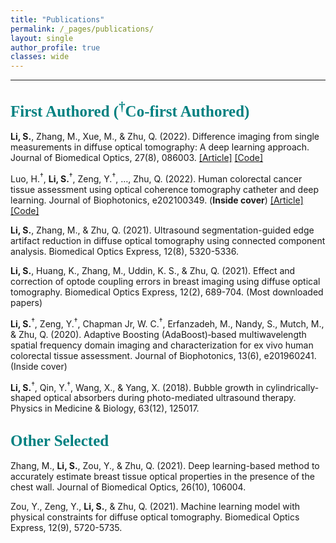 ```yaml
---
title: "Publications"
permalink: /_pages/publications/
layout: single
author_profile: true
classes: wide
---
```



____

## <span style="color:teal; font-family:Comic Sans MS;font-size: 25px;">First Authored (<sup>†</sup>Co-first Authored)</span>

__Li, S.__, Zhang, M., Xue, M., & Zhu, Q. (2022). Difference imaging from single measurements in diffuse optical tomography: A deep learning approach. Journal of Biomedical Optics, 27(8), 086003. 
[[Article]](https://doi.org/10.1117/1.JBO.27.8.086003) [[Code]](https://github.com/Shy-Li/DOT_pert_generation)

Luo, H.<sup>†</sup>, __Li, S.__<sup>†</sup>, Zeng, Y.<sup>†</sup>, …, Zhu, Q. (2022). Human colorectal cancer tissue assessment using optical coherence tomography catheter and deep learning. Journal of Biophotonics, e202100349. (__Inside cover__)
[[Article]]((https://onlinelibrary.wiley.com/doi/10.1002/jbio.202100349)) [[Code]](https://github.com/Shy-Li/OCT_CNN)

__Li, S.__, Zhang, M., & Zhu, Q. (2021). Ultrasound segmentation-guided edge artifact reduction in diffuse optical tomography using connected component analysis. Biomedical Optics Express, 12(8), 5320-5336.


__Li, S.__, Huang, K., Zhang, M., Uddin, K. S., & Zhu, Q. (2021). Effect and correction of optode coupling errors in breast imaging using diffuse optical tomography. Biomedical Optics Express, 12(2), 689-704. (Most downloaded papers)


__Li, S.__<sup>†</sup>, Zeng, Y.<sup>†</sup>, Chapman Jr, W. C.<sup>†</sup>, Erfanzadeh, M., Nandy, S., Mutch, M., & Zhu, Q. (2020). Adaptive Boosting (AdaBoost)‐based multiwavelength spatial frequency domain imaging and characterization for ex vivo human colorectal tissue assessment. Journal of Biophotonics, 13(6), e201960241. (Inside cover)


__Li, S.__<sup>†</sup>, Qin, Y.<sup>†</sup>, Wang, X., & Yang, X. (2018). Bubble growth in cylindrically-shaped optical absorbers during photo-mediated ultrasound therapy. Physics in Medicine & Biology, 63(12), 125017. 

## <span style="color:teal; font-family:Comic Sans MS;font-size: 25px;">Other Selected</span>

Zhang, M., __Li, S.__, Zou, Y., & Zhu, Q. (2021). Deep learning-based method to accurately estimate breast tissue optical properties in the presence of the chest wall. Journal of Biomedical Optics, 26(10), 106004.

Zou, Y., Zeng, Y., __Li, S.__, & Zhu, Q. (2021). Machine learning model with physical constraints for diffuse optical tomography. Biomedical Optics Express, 12(9), 5720-5735.
